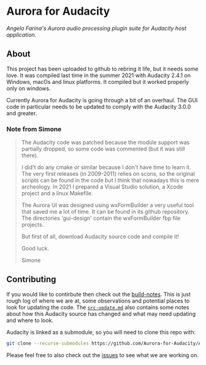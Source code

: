 # Aurora for Audacity
_Angelo Farina's Aurora audio processing plugin suite for Audacity host application._

## About 

This project has been uploaded to github to rebring it life, but it needs some love.
It was compiled last time in the summer 2021 with Audacity 2.4.1 on Windows, macOs and
linux platforms. It compiled but it worked properly only on windows.

Currently Aurora for Audacity is going through a bit of an overhaul. The GUI code in particular needs 
to be updated to comply with the Audacity 3.0.0 and greater.

### Note from Simone

>The Audacity code was patched because the module support was partially dropped, so some
>code was commented (but it was still there).
>
> I did't do any cmake or similar because I don't have time to learn it. The very first
>releases (in 2009-2011) relies on scons, so the original scripts can be found in the
>code but I think that nowadays this is mere archeology. In 2021 I prepared a Visual Studio
>solution, a Xcode project and a linux Makefile.
>
>The Aurora UI was designed using wxFormBuilder a very useful tool that saved me a lot of
>time. It can be found in its github repository. The directories 'gui-design' contain the
>wxFormBuilder fbp file projects.
>
>But first of all, download Audacity source code and compile it!
>
>Good luck.
>
>Simone

## Contributing

If you would like to contirbute then check out the [build-notes](https://github.com/Aurora-for-Audacity/Aurora-for-Audacity/blob/main/build-notes.md). This is just rough log of where we are at, some observations and potential places to look for updating the code. The [`src-update.md`](https://github.com/Aurora-for-Audacity/Aurora-for-Audacity/blob/main/src-updates.md) also contains some notes about how this Audacity source has changed and what may need updating and where to look.

Audacity is linked as a submodule, so you will need to clone this repo with:

```sh
git clone --recurse-submodules https://github.com/Aurora-for-Audacity/Aurora-for-Audacity.git
```

Please feel free to also check out the [issues]([./issues](https://github.com/Aurora-for-Audacity/Aurora-for-Audacity/issues)https://github.com/Aurora-for-Audacity/Aurora-for-Audacity/issues) to see what we are working on.



